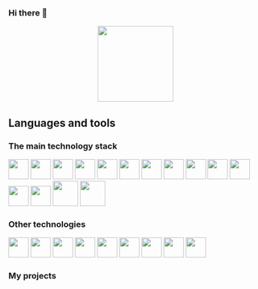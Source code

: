 ### Hi there 👋

<p align='center'>
   <a href="https://github-readme-stats.vercel.app/api?username=maksim25y&show_icons=true&count_private=true">
       <img height=150 src="https://github-readme-stats.vercel.app/api?username=maksim25y&show_icons=true&count_private=true"/></a>
</p>

## Languages and tools

### The main technology stack
<div>
   <img src="https://cdn.jsdelivr.net/gh/devicons/devicon/icons/java/java-original-wordmark.svg" wigth="40" height="40"/>
   <img src="https://cdn.jsdelivr.net/gh/devicons/devicon/icons/spring/spring-original-wordmark.svg" wigth="40" height="40"/>
   <img src="https://cdn.jsdelivr.net/gh/devicons/devicon/icons/intellij/intellij-original.svg" wigth="40" height="40"/>
   <img src="https://cdn.jsdelivr.net/gh/devicons/devicon/icons/tomcat/tomcat-original-wordmark.svg" wigth="40" height="40"/>
   <img src="https://cdn.jsdelivr.net/gh/devicons/devicon/icons/apachekafka/apachekafka-original-wordmark.svg" wigth="40" height="40"/>
   <img src="https://cdn.jsdelivr.net/gh/devicons/devicon/icons/github/github-original-wordmark.svg" wigth="40" height="40"/>
   <img src="https://cdn.jsdelivr.net/gh/devicons/devicon/icons/grafana/grafana-original-wordmark.svg" wigth="40" height="40"/>
   <img src="https://cdn.jsdelivr.net/gh/devicons/devicon/icons/prometheus/prometheus-original-wordmark.svg" wigth="40" height="40"/>
   <img src="https://cdn.jsdelivr.net/gh/devicons/devicon/icons/docker/docker-original-wordmark.svg" wigth="40" height="40"/>
   <img src="https://cdn.jsdelivr.net/gh/devicons/devicon/icons/maven/maven-original-wordmark.svg" wigth="40" height="40"/>
   <img src="https://cdn.jsdelivr.net/gh/devicons/devicon/icons/git/git-original-wordmark.svg" wigth="40" height="40"/>
   <img src="https://cdn.jsdelivr.net/gh/devicons/devicon/icons/postgresql/postgresql-original-wordmark.svg" wigth="40" height="40"/>
   <img src="https://cdn.jsdelivr.net/gh/devicons/devicon/icons/hibernate/hibernate-original-wordmark.svg" wigth="40" height="40"/>
   <img src="https://cdn.jsdelivr.net/gh/devicons/devicon/icons/junit/junit-original-wordmark.svg" wigth="50" height="50"/>
   <img src="https://cdn.jsdelivr.net/gh/devicons/devicon/icons/swagger/swagger-original-wordmark.svg" wigth="50" height="50"/>
</div>

### Other technologies
<div>
   <img src="https://cdn.jsdelivr.net/gh/devicons/devicon/icons/csharp/csharp-original.svg" wigth="40" height="40"/>
   <img src="https://cdn.jsdelivr.net/gh/devicons/devicon/icons/javascript/javascript-original.svg" wigth="40" height="40"/>
   <img src="https://cdn.jsdelivr.net/gh/devicons/devicon/icons/angular/angular-original.svg" wigth="40" height="40"/>
   <img src="https://cdn.jsdelivr.net/gh/devicons/devicon/icons/scala/scala-plain-wordmark.svg" wigth="40" height="40"/>
   <img src="https://cdn.jsdelivr.net/gh/devicons/devicon/icons/bootstrap/bootstrap-original.svg" wigth="40" height="40"/>
   <img src="https://cdn.jsdelivr.net/gh/devicons/devicon/icons/css3/css3-original-wordmark.svg" wigth="40" height="40"/>
   <img src="https://cdn.jsdelivr.net/gh/devicons/devicon/icons/html5/html5-original-wordmark.svg" wigth="40" height="40"/>
   <img src="https://cdn.jsdelivr.net/gh/devicons/devicon/icons/kotlin/kotlin-original-wordmark.svg" wigth="40" height="40"/>
   <img src="https://cdn.jsdelivr.net/gh/devicons/devicon/icons/go/go-original-wordmark.svg" wigth="40" height="40"/>
</div>

### My projects


